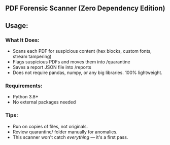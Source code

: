## PDF Forensic Scanner (Zero Dependency Edition)

## Usage:

### What It Does:
- Scans each PDF for suspicious content (hex blocks, custom fonts, stream tampering)
- Flags suspicious PDFs and moves them into /quarantine
- Saves a report JSON file into /reports
- Does not require pandas, numpy, or any big libraries. 100% lightweight.

### Requirements:
- Python 3.8+
- No external packages needed

### Tips:
- Run on copies of files, not originals.
- Review quarantine/ folder manually for anomalies.
- This scanner won't catch *everything* — it's a first pass.
